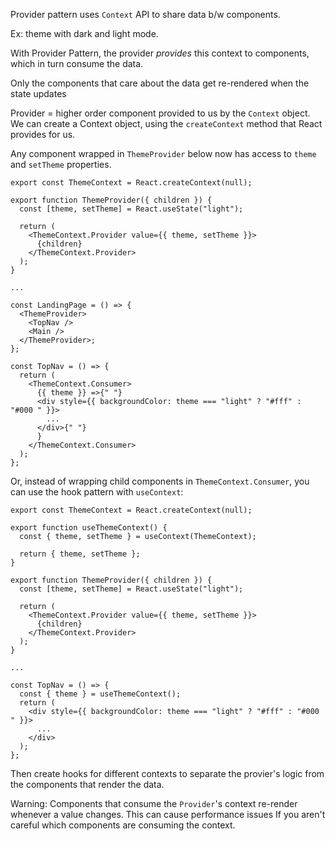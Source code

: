 Provider pattern uses `Context` API to share data b/w components.

Ex: theme with dark and light mode.

With Provider Pattern, the provider <i>provides</i> this context to components, which in turn consume the data.

Only the components that care about the data get re-rendered when the state updates

Provider = higher order component provided to us by the `Context` object. We can create a Context object, using the `createContext` method that React provides for us.

Any component wrapped in `ThemeProvider` below now has access to `theme` and `setTheme` properties.
```
export const ThemeContext = React.createContext(null);

export function ThemeProvider({ children }) {
  const [theme, setTheme] = React.useState("light");

  return (
    <ThemeContext.Provider value={{ theme, setTheme }}>
      {children}
    </ThemeContext.Provider>
  );
}

...

const LandingPage = () => {
  <ThemeProvider>
    <TopNav />
    <Main />
  </ThemeProvider>;
};

const TopNav = () => {
  return (
    <ThemeContext.Consumer>
      {{ theme }} =>{" "}
      <div style={{ backgroundColor: theme === "light" ? "#fff" : "#000 " }}>
        ...
      </div>{" "}
      }
    </ThemeContext.Consumer>
  );
};
```

Or, instead of wrapping child components in `ThemeContext.Consumer`, you can use the hook pattern with `useContext`:

```
export const ThemeContext = React.createContext(null);

export function useThemeContext() {
  const { theme, setTheme } = useContext(ThemeContext);

  return { theme, setTheme };
}

export function ThemeProvider({ children }) {
  const [theme, setTheme] = React.useState("light");

  return (
    <ThemeContext.Provider value={{ theme, setTheme }}>
      {children}
    </ThemeContext.Provider>
  );
}

...

const TopNav = () => {
  const { theme } = useThemeContext();
  return (
    <div style={{ backgroundColor: theme === "light" ? "#fff" : "#000 " }}>
      ...
    </div>
  );
};
```

Then create hooks for different contexts to separate the provier's logic from the components that render the data.

Warning: Components that consume the `Provider`'s context re-render whenever a value changes. This can cause performance issues If you aren't careful which components are consuming the context.